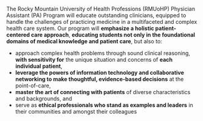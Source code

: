 The Rocky Mountain University of Health Professions (RMUoHP) Physician Assistant (PA) Program will educate outstanding clinicians, equipped to handle the challenges of practicing medicine in a multifaceted and complex health care system. Our program will **emphasize a holistic patient-centered care approach**, **educating students not only in the foundational domains of medical knowledge and patient care**, but also to:

- approach complex health problems through sound clinical reasoning, **with sensitivity for** the unique situation and concerns of **each individual patient**,
- **leverage the powers of information technology and collaborative networking to make thoughtful, evidence-based decisions** at the point-of-care,  
- **master the art of connecting with patients** of diverse characteristics and backgrounds, and
- serve as **ethical professionals who stand as examples and leaders** in their communities and amongst their colleagues
